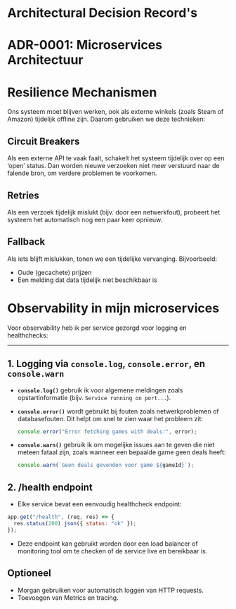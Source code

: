 # Architectural Decision Record's

# ADR-0001: Microservices Architectuur





# Resilience Mechanismen

Ons systeem moet blijven werken, ook als externe winkels (zoals Steam of Amazon) tijdelijk offline zijn. Daarom gebruiken we deze technieken:

## Circuit Breakers

Als een externe API te vaak faalt, schakelt het systeem tijdelijk over op een ‘open’ status. Dan worden nieuwe verzoeken niet meer verstuurd naar de falende bron, om verdere problemen te voorkomen.

## Retries

Als een verzoek tijdelijk mislukt (bijv. door een netwerkfout), probeert het systeem het automatisch nog een paar keer opnieuw.

## Fallback

Als iets blijft mislukken, tonen we een tijdelijke vervanging. Bijvoorbeeld:

- Oude (gecachete) prijzen
- Een melding dat data tijdelijk niet beschikbaar is




# Observability in mijn microservices

Voor observability heb ik per service gezorgd voor logging en healthchecks:

---

## 1. Logging via `console.log`, `console.error`, en `console.warn`

- **`console.log()`** gebruik ik voor algemene meldingen zoals opstartinformatie (bijv. `Service running on port...`).

- **`console.error()`** wordt gebruikt bij fouten zoals netwerkproblemen of databasefouten. Dit helpt om snel te zien waar het probleem zit:

  ```js
  console.error("Error fetching games with deals:", error);
  ```

- **`console.warn()`** gebruik ik om mogelijke issues aan te geven die niet meteen fataal zijn, zoals wanneer een bepaalde game geen deals heeft:
  ```js
  console.warn(`Geen deals gevonden voor game ${gameId}`);
  ```

## 2. /health endpoint

- Elke service bevat een eenvoudig healthcheck endpoint:

```js
app.get("/health", (req, res) => {
  res.status(200).json({ status: "ok" });
});
```

- Deze endpoint kan gebruikt worden door een load balancer of monitoring tool om te checken of de service live en bereikbaar is.

## Optioneel

- Morgan gebruiken voor automatisch loggen van HTTP requests.
- Toevoegen van Metrics en tracing.

